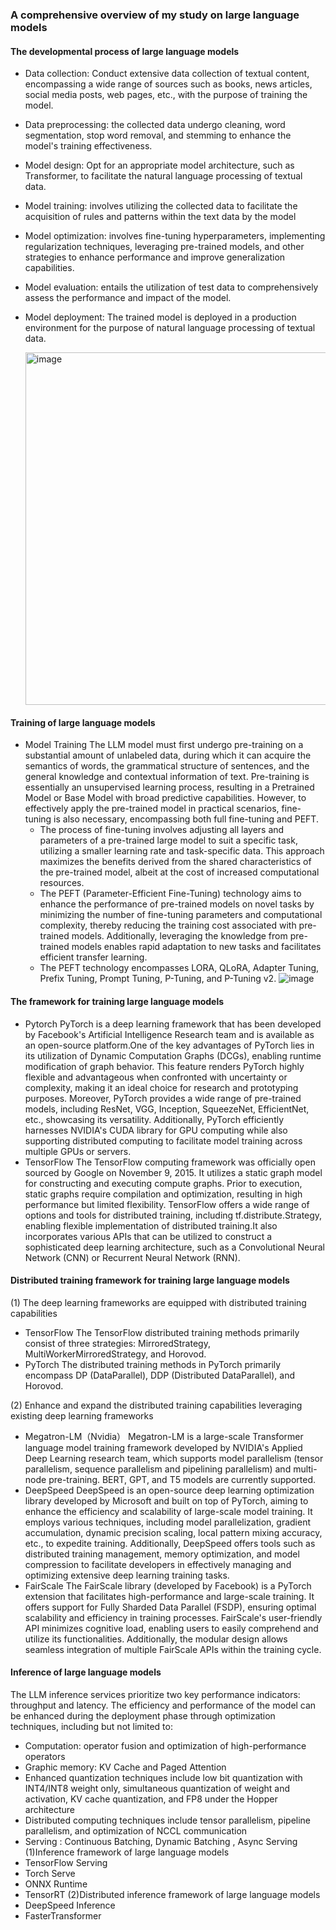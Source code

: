 ### A comprehensive overview of my study on large language models
#### The developmental process of large language models
- Data collection: Conduct extensive data collection of textual content, encompassing a wide range of sources such as books, news articles, social media posts, web pages, etc., with the purpose of training the model.
- Data preprocessing: the collected data undergo cleaning, word segmentation, stop word removal, and stemming to enhance the model's training effectiveness.
- Model design: Opt for an appropriate model architecture, such as Transformer, to facilitate the natural language processing of textual data.
- Model training: involves utilizing the collected data to facilitate the acquisition of rules and patterns within the text data by the model
- Model optimization: involves fine-tuning hyperparameters, implementing regularization techniques, leveraging pre-trained models, and other strategies to enhance performance and improve generalization capabilities.
- Model evaluation: entails the utilization of test data to comprehensively assess the performance and impact of the model.
- Model deployment: The trained model is deployed in a production environment for the purpose of natural language processing of textual data.

  <img width="564" alt="image" src="https://github.com/mingyu110/Best-Practice/assets/48540798/9d58efcf-951f-4779-88cf-5bbcf7b42d32">

#### Training of large language models
- Model Training
  The LLM model must first undergo pre-training on a substantial amount of unlabeled data, during which it can acquire the semantics of words, the grammatical structure of sentences, and the general knowledge and contextual information of text. Pre-training is essentially an unsupervised learning process, resulting in a Pretrained Model or Base Model with broad predictive capabilities. However, to effectively apply the pre-trained model in practical scenarios, fine-tuning is also necessary, encompassing both full fine-tuning and PEFT.
  - The process of fine-tuning involves adjusting all layers and parameters of a pre-trained large model to suit a specific task, utilizing a smaller learning rate and task-specific data. This approach maximizes the benefits derived from the shared characteristics of the pre-trained model, albeit at the cost of increased computational resources.
  - The PEFT (Parameter-Efficient Fine-Tuning) technology aims to enhance the performance of pre-trained models on novel tasks by minimizing the number of fine-tuning parameters and computational complexity, thereby reducing the training cost associated with pre-trained models. Additionally, leveraging the knowledge from pre-trained models enables rapid adaptation to new tasks and facilitates efficient transfer learning.
  - The PEFT technology encompasses LORA, QLoRA, Adapter Tuning, Prefix Tuning, Prompt Tuning, P-Tuning, and P-Tuning v2.
    ![image](https://github.com/mingyu110/Best-Practice/assets/48540798/17da3f1f-91e6-42d4-8647-f302cd190dc1)

#### The framework for training large language models
- Pytorch
  PyTorch is a deep learning framework that has been developed by Facebook's Artificial Intelligence Research team and is available as an open-source platform.One of the key advantages of PyTorch lies in its utilization of Dynamic Computation Graphs (DCGs), enabling runtime modification of graph behavior. This feature renders PyTorch highly flexible and advantageous when confronted with uncertainty or complexity, making it an ideal choice for research and prototyping purposes. Moreover, PyTorch provides a wide range of pre-trained models, including ResNet, VGG, Inception, SqueezeNet, EfficientNet, etc., showcasing its versatility. Additionally, PyTorch efficiently harnesses NVIDIA's CUDA library for GPU computing while also supporting distributed computing to facilitate model training across multiple GPUs or servers.
- TensorFlow
   The TensorFlow computing framework was officially open sourced by Google on November 9, 2015. It utilizes a static graph model for constructing and executing compute graphs. Prior to execution, static graphs require compilation and optimization, resulting in high performance but limited flexibility. TensorFlow offers a wide range of options and tools for distributed training, including tf.distribute.Strategy, enabling flexible implementation of distributed training.It also incorporates various APIs that can be utilized to construct a sophisticated deep learning architecture, such as a Convolutional Neural Network (CNN) or Recurrent Neural Network (RNN).

#### Distributed training framework for training large language models
(1) The deep learning frameworks are equipped with distributed training capabilities
- TensorFlow
  The TensorFlow distributed training methods primarily consist of three strategies: MirroredStrategy, MultiWorkerMirroredStrategy, and Horovod.
- PyTorch
  The distributed training methods in PyTorch primarily encompass DP (DataParallel), DDP (Distributed DataParallel), and Horovod.

(2) Enhance and expand the distributed training capabilities leveraging existing deep learning frameworks
- Megatron-LM（Nvidia）
  Megatron-LM is a large-scale Transformer language model training framework developed by NVIDIA's Applied Deep Learning research team, which supports model parallelism (tensor parallelism, sequence parallelism and pipelining parallelism) and multi-node pre-training. BERT, GPT, and T5 models are currently supported.
- DeepSpeed
  DeepSpeed is an open-source deep learning optimization library developed by Microsoft and built on top of PyTorch, aiming to enhance the efficiency and scalability of large-scale model training. It employs various techniques, including model parallelization, gradient accumulation, dynamic precision scaling, local pattern mixing accuracy, etc., to expedite training. Additionally, DeepSpeed offers tools such as distributed training management, memory optimization, and model compression to facilitate developers in effectively managing and optimizing extensive deep learning training tasks.
- FairScale
  The FairScale library (developed by Facebook) is a PyTorch extension that facilitates high-performance and large-scale training. It offers support for Fully Sharded Data Parallel (FSDP), ensuring optimal scalability and efficiency in training processes. FairScale's user-friendly API minimizes cognitive load, enabling users to easily comprehend and utilize its functionalities. Additionally, the modular design allows seamless integration of multiple FairScale APIs within the training cycle.

#### Inference of large language models
The LLM inference services prioritize two key performance indicators: throughput and latency.
The efficiency and performance of the model can be enhanced during the deployment phase through optimization techniques, including but not limited to:
- Computation: operator fusion and optimization of high-performance operators
- Graphic memory: KV Cache and Paged Attention
- Enhanced quantization techniques include low bit quantization with INT4/INT8 weight only, simultaneous quantization of weight and activation, KV cache quantization, and FP8 under the Hopper architecture
- Distributed computing techniques include tensor parallelism, pipeline parallelism, and optimization of NCCL communication
- Serving : Continuous Batching, Dynamic Batching , Async Serving
(1)Inference framework of large language models
- TensorFlow Serving
- Torch Serve
- ONNX Runtime
- TensorRT
(2)Distributed inference framework of large language models
- DeepSpeed Inference
- FasterTransformer
